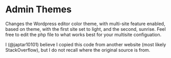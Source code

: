 # Admin Themes
Changes the Wordpress editor color theme, with multi-site feature enabled, based on theme, with the first site set to light, and the second, sunrise.  Feel free to edit the php file to what works best for your multisite configuation.

I (@japtar10101) believe I copied this code from another website (most likely StackOverflow), but I do not recall where the original source is from.
